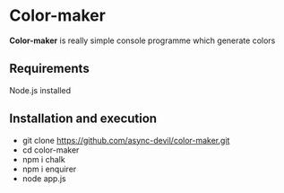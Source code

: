 # Color-maker
__Color-maker__ is really simple console programme which generate colors

## Requirements
Node.js installed

## Installation and execution
  * git clone https://github.com/async-devil/color-maker.git
  * cd color-maker
  * npm i chalk
  * npm i enquirer
  * node app.js
